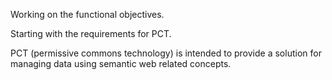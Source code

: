Working on the functional objectives.

Starting with the requirements for PCT.

PCT (permissive commons technology) is intended to provide a solution for managing data using semantic web related concepts.

